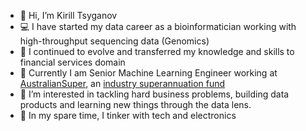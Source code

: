 - 👋 Hi, I’m Kirill Tsyganov
- :computer: I have started my data career as a bioinformatician working with high-throughput sequencing data (Genomics)
- :sunflower: I continued to evolve and transferred my knowledge and skills to financial services domain
- :briefcase: Currently I am Senior Machine Learning Engineer working at [AustralianSuper](https://www.australiansuper.com), an [industry superannuation fund](https://en.wikipedia.org/wiki/Industry_superannuation_fund)
- 👀 I’m interested in tackling hard business problems, building data products and learning new things through the data lens.
- 🌱 In my spare time, I tinker with tech and electronics


<!---
KirillTsyganov/KirillTsyganov is a ✨ special ✨ repository because its `README.md` (this file) appears on your GitHub profile.
You can click the Preview link to take a look at your changes.
--->
